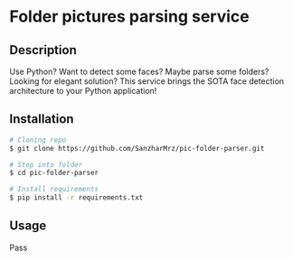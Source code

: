 # Folder pictures parsing service

## Description
Use Python? Want to detect some faces? Maybe parse some folders? Looking for elegant solution? This service brings the SOTA face detection architecture to your Python application!

## Installation
```bash
# Cloning repo
$ git clone https://github.com/SanzharMrz/pic-folder-parser.git

# Step into folder
$ cd pic-folder-parser

# Install requirements
$ pip install -r requirements.txt


```
## Usage
Pass
